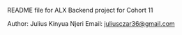README file for ALX Backend project for Cohort 11

Author: Julius Kinyua Njeri
Email: juliusczar36@gmail.com
